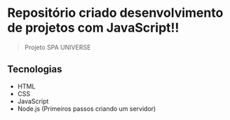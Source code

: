 # Repositório criado desenvolvimento de projetos com JavaScript!!

> Projeto SPA UNIVERSE

## Tecnologias
- HTML
- CSS
- JavaScript
- Node.js (Primeiros passos criando um servidor)

